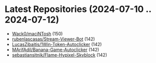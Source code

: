 # Latest Repositories (2024-07-10 .. 2024-07-12)

- [Wack0/maciNTosh](https://github.com/Wack0/maciNTosh) (150)
- [rubenlascasas/Stream-Viewer-Bot](https://github.com/rubenlascasas/Stream-Viewer-Bot) (142)
- [LucasZibaitis/1Win-Token-Autoclicker](https://github.com/LucasZibaitis/1Win-Token-Autoclicker) (142)
- [MArifAdil/Banana-Game-Autoclicker](https://github.com/MArifAdil/Banana-Game-Autoclicker) (142)
- [sebastiansitnik/Flame-Hypixel-Skyblock](https://github.com/sebastiansitnik/Flame-Hypixel-Skyblock) (142)
